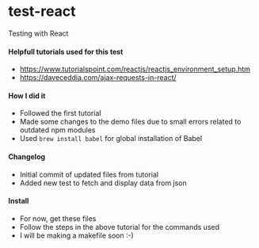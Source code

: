 # test-react

Testing with React

#### Helpfull tutorials used for this test
- https://www.tutorialspoint.com/reactjs/reactjs_environment_setup.htm
- https://daveceddia.com/ajax-requests-in-react/

#### How I did it
- Followed the first tutorial
- Made some changes to the demo files due to small errors related to outdated npm modules
- Used `brew install babel` for global installation of Babel

#### Changelog
- Initial commit of updated files from tutorial
- Added new test to fetch and display data from json

#### Install
- For now, get these files
- Follow the steps in the above tutorial for the commands used
- I will be making a makefile soon :-)
